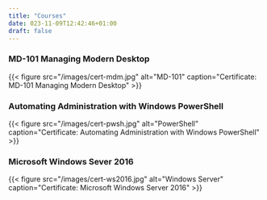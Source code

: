 ```yaml
---
title: "Courses"
date: 023-11-09T12:42:46+01:00
draft: false
---
```


### MD-101 Managing Modern Desktop

{{< figure src="/images/cert-mdm.jpg" alt="MD-101" caption="Certificate: MD-101 Managing Modern Desktop" >}}

### Automating Administration with Windows PowerShell

{{< figure src="/images/cert-pwsh.jpg" alt="PowerShell" caption="Certificate: Automating Administration with Windows PowerShell" >}}

### Microsoft Windows Sever 2016

{{< figure src="/images/cert-ws2016.jpg" alt="Windows Server" caption="Certificate: Microsoft Windows Server 2016" >}}
